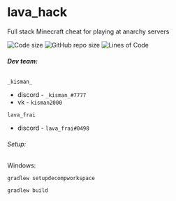 # lava_hack
Full stack Minecraft cheat for playing at anarchy servers

<img src="https://img.shields.io/github/languages/code-size/lambda-client/lambda.svg" alt="Code size"/>
<img src="https://img.shields.io/github/repo-size/lambda-client/lambda.svg" alt="GitHub repo size"/>
<img src="https://tokei.rs/b1/github/lambda-client/lambda?category=code" alt="Lines of Code"/>

###### **Dev team:**
`_kisman_` 
- discord - `_kisman_#7777`
- vk - `kisman2000`

`lava_frai`
- discord - `lava_frai#0498`

###### Setup:
Windows:

`gradlew setupdecompworkspace`

`gradlew build`
